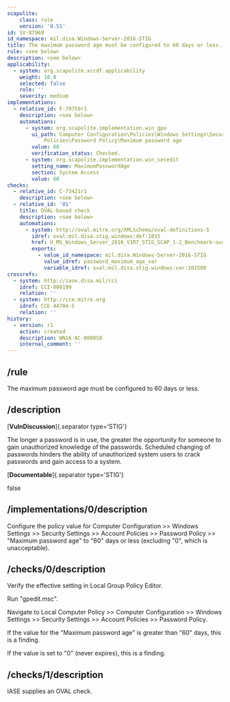 ```yaml
---
scapolite:
    class: rule
    version: '0.51'
id: SV-87969
id_namespace: mil.disa.Windows-Server-2016-STIG
title: The maximum password age must be configured to 60 days or less.
rule: <see below>
description: <see below>
applicability:
  - system: org.scapolite.xccdf.applicability
    weight: 10.0
    selected: false
    role: ''
    severity: medium
implementations:
  - relative_id: F-79759r1
    description: <see below>
    automations:
      - system: org.scapolite.implementation.win_gpo
        ui_path: Computer Configuration\Policies\Windows Settings\Security Settings\Account
            Policies\Password Policy\Maximum password age
        value: 60
        verification_status: Checked.
      - system: org.scapolite.implementation.win_secedit
        setting_name: MaximumPasswordAge
        section: System Access
        value: 60
checks:
  - relative_id: C-73421r1
    description: <see below>
  - relative_id: '01'
    title: OVAL-based check
    description: <see below>
    automations:
      - system: http://oval.mitre.org/XMLSchema/oval-definitions-5
        idref: oval:mil.disa.stig.windows:def:1015
        href: U_MS_Windows_Server_2016_V1R7_STIG_SCAP_1-2_Benchmark-oval.xml
        exports:
          - value_id_namespace: mil.disa.Windows-Server-2016-STIG
            value_idref: password_maximum_age_var
            variable_idref: oval:mil.disa.stig.windows:var:101500
crossrefs:
  - system: http://iase.disa.mil/cci
    idref: CCI-000199
    relation: ''
  - system: http://cce.mitre.org
    idref: CCE-44704-5
    relation: ''
history:
  - version: r1
    action: created
    description: WN16-AC-000050
    internal_comment: ''
---
```



## /rule

The maximum password age must be configured to 60 days or less.

## /description

[**VulnDiscussion**]{.separator type='STIG'}

The longer a password is in use, the greater the opportunity for someone to gain unauthorized knowledge of the passwords. Scheduled changing of passwords hinders the ability of unauthorized system users to crack passwords and gain access to a system.

[**Documentable**]{.separator type='STIG'}

false

## /implementations/0/description

Configure the policy value for Computer Configuration >> Windows Settings >> Security Settings >> Account Policies >> Password Policy >> "Maximum password age" to "60" days or less (excluding "0", which is unacceptable).

## /checks/0/description

Verify the effective setting in Local Group Policy Editor.

Run "gpedit.msc".

Navigate to Local Computer Policy >> Computer Configuration >> Windows Settings >> Security Settings >> Account Policies >> Password Policy.

If the value for the "Maximum password age" is greater than "60" days, this is a finding.

If the value is set to "0" (never expires), this is a finding.

## /checks/1/description

IASE supplies an OVAL check.

